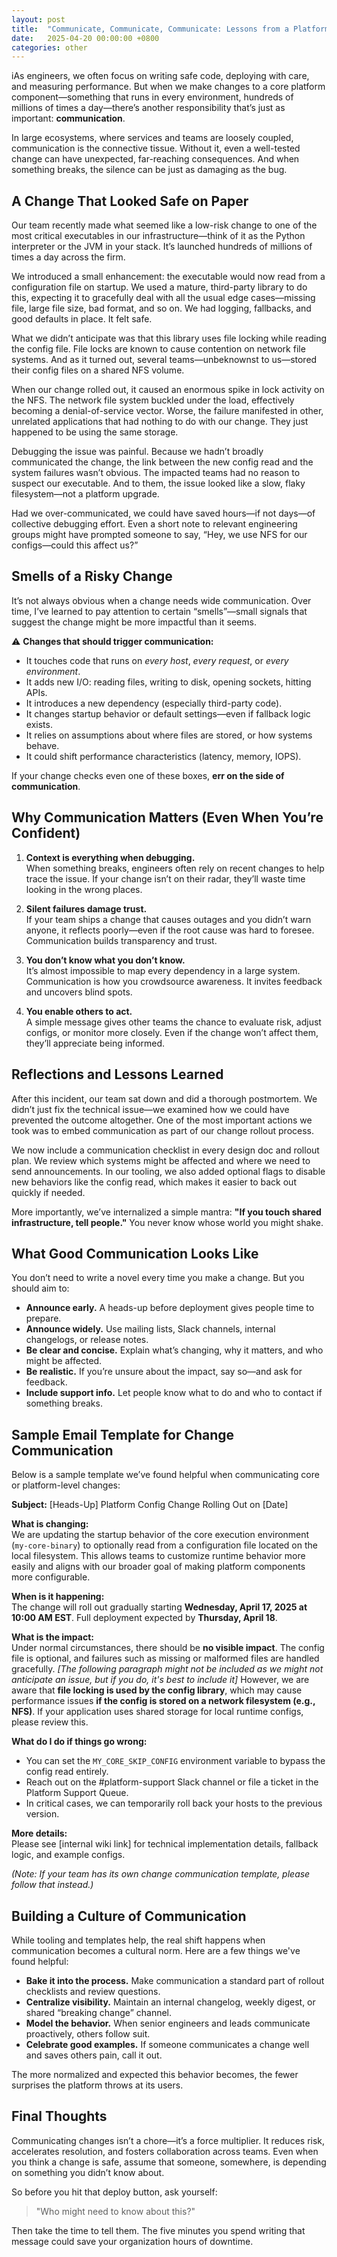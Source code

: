 ```yaml
---
layout: post
title:  "Communicate, Communicate, Communicate: Lessons from a Platform Change Gone Wrong"
date:   2025-04-20 00:00:00 +0800
categories: other
---
```


iAs engineers, we often focus on writing safe code, deploying with care, and
measuring performance. But when we make changes to a core platform
component—something that runs in every environment, hundreds of millions of
times a day—there’s another responsibility that’s just as important:
**communication**.

In large ecosystems, where services and teams are loosely coupled,
communication is the connective tissue. Without it, even a well-tested change
can have unexpected, far-reaching consequences. And when something breaks, the
silence can be just as damaging as the bug.

## A Change That Looked Safe on Paper

Our team recently made what seemed like a low-risk change to one of the most
critical executables in our infrastructure—think of it as the Python
interpreter or the JVM in your stack. It’s launched hundreds of millions of
times a day across the firm.

We introduced a small enhancement: the executable would now read from a
configuration file on startup. We used a mature, third-party library to do
this, expecting it to gracefully deal with all the usual edge cases—missing
file, large file size, bad format, and so on. We had logging, fallbacks, and
good defaults in place. It felt safe.

What we didn’t anticipate was that this library uses file locking while reading
the config file. File locks are known to cause contention on network file
systems. And as it turned out, several teams—unbeknownst to us—stored their
config files on a shared NFS volume.

When our change rolled out, it caused an enormous spike in lock activity on the
NFS. The network file system buckled under the load, effectively becoming a
denial-of-service vector. Worse, the failure manifested in other, unrelated
applications that had nothing to do with our change. They just happened to be
using the same storage.

Debugging the issue was painful. Because we hadn’t broadly communicated the
change, the link between the new config read and the system failures wasn’t
obvious. The impacted teams had no reason to suspect our executable. And to
them, the issue looked like a slow, flaky filesystem—not a platform upgrade.

Had we over-communicated, we could have saved hours—if not days—of collective
debugging effort. Even a short note to relevant engineering groups might have
prompted someone to say, “Hey, we use NFS for our configs—could this affect
us?”

## Smells of a Risky Change

It’s not always obvious when a change needs wide communication. Over time, I’ve
learned to pay attention to certain “smells”—small signals that suggest the
change might be more impactful than it seems.

⚠️ **Changes that should trigger communication:**
* It touches code that runs on *every host*, *every request*, or *every
environment*.
* It adds new I/O: reading files, writing to disk, opening sockets, hitting
APIs.
* It introduces a new dependency (especially third-party code).
* It changes startup behavior or default settings—even if fallback logic
exists.
* It relies on assumptions about where files are stored, or how systems behave.
* It could shift performance characteristics (latency, memory, IOPS).

If your change checks even one of these boxes, **err on the side of
communication**.

## Why Communication Matters (Even When You’re Confident)

1. **Context is everything when debugging.**  
   When something breaks, engineers often rely on recent changes to help trace
the issue. If your change isn’t on their radar, they’ll waste time looking in
the wrong places.

2. **Silent failures damage trust.**  
   If your team ships a change that causes outages and you didn’t warn anyone,
it reflects poorly—even if the root cause was hard to foresee. Communication
builds transparency and trust.

3. **You don’t know what you don’t know.**  
   It’s almost impossible to map every dependency in a large system.
Communication is how you crowdsource awareness. It invites feedback and
uncovers blind spots.

4. **You enable others to act.**  
   A simple message gives other teams the chance to evaluate risk, adjust
configs, or monitor more closely. Even if the change won’t affect them, they’ll
appreciate being informed.

## Reflections and Lessons Learned

After this incident, our team sat down and did a thorough postmortem. We didn’t
just fix the technical issue—we examined how we could have prevented the
outcome altogether. One of the most important actions we took was to embed
communication as part of our change rollout process.

We now include a communication checklist in every design doc and rollout plan.
We review which systems might be affected and where we need to send
announcements. In our tooling, we also added optional flags to disable new
behaviors like the config read, which makes it easier to back out quickly if
needed.

More importantly, we’ve internalized a simple mantra: **"If you touch shared
infrastructure, tell people."** You never know whose world you might shake.

## What Good Communication Looks Like

You don’t need to write a novel every time you make a change. But you should
aim to:
* **Announce early.** A heads-up before deployment gives people time to
prepare.
* **Announce widely.** Use mailing lists, Slack channels, internal changelogs,
or release notes.
* **Be clear and concise.** Explain what’s changing, why it matters, and who
might be affected.
* **Be realistic.** If you’re unsure about the impact, say so—and ask for
feedback.
* **Include support info.** Let people know what to do and who to contact if
something breaks.

## Sample Email Template for Change Communication

Below is a sample template we’ve found helpful when communicating core or
platform-level changes:

**Subject:** [Heads-Up] Platform Config Change Rolling Out on [Date]

**What is changing:**  
We are updating the startup behavior of the core execution environment
(`my-core-binary`) to optionally read from a configuration file located on the
local filesystem. This allows teams to customize runtime behavior more easily
and aligns with our broader goal of making platform components more
configurable.

**When is it happening:**  
The change will roll out gradually starting **Wednesday, April 17, 2025 at
10:00 AM EST**. Full deployment expected by **Thursday, April 18**.

**What is the impact:**  
Under normal circumstances, there should be **no visible impact**. The config
file is optional, and failures such as missing or malformed files are handled
gracefully. *[The following paragraph might not be included as we might not
anticipate an issue, but if you do, it's best to include it]* However, we are
aware that **file locking is used by the config library**, which may cause
performance issues **if the config is stored on a network filesystem (e.g.,
NFS)**. If your application uses shared storage for local runtime configs,
please review this.

**What do I do if things go wrong:**  
* You can set the `MY_CORE_SKIP_CONFIG` environment variable to bypass the
config read entirely.
* Reach out on the #platform-support Slack channel or file a ticket in the
Platform Support Queue.
* In critical cases, we can temporarily roll back your hosts to the previous
version.

**More details:**  
Please see [internal wiki link] for technical implementation details, fallback
logic, and example configs.

*(Note: If your team has its own change communication template, please follow
that instead.)*

## Building a Culture of Communication

While tooling and templates help, the real shift happens when communication
becomes a cultural norm. Here are a few things we've found helpful:

* **Bake it into the process.** Make communication a standard part of rollout
checklists and review questions.
* **Centralize visibility.** Maintain an internal changelog, weekly digest, or
shared “breaking change” channel.
* **Model the behavior.** When senior engineers and leads communicate
proactively, others follow suit.
* **Celebrate good examples.** If someone communicates a change well and saves
others pain, call it out.

The more normalized and expected this behavior becomes, the fewer surprises the
platform throws at its users.

## Final Thoughts

Communicating changes isn’t a chore—it’s a force multiplier. It reduces risk,
accelerates resolution, and fosters collaboration across teams. Even when you
think a change is safe, assume that someone, somewhere, is depending on
something you didn’t know about.

So before you hit that deploy button, ask yourself:

> "Who might need to know about this?"

Then take the time to tell them. The five minutes you spend writing that
message could save your organization hours of downtime.

